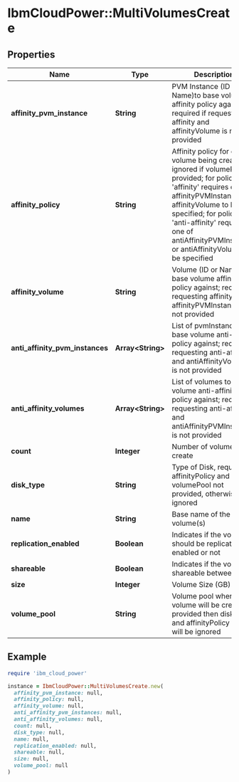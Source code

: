 # IbmCloudPower::MultiVolumesCreate

## Properties

| Name | Type | Description | Notes |
| ---- | ---- | ----------- | ----- |
| **affinity_pvm_instance** | **String** | PVM Instance (ID or Name)to base volume affinity policy against; required if requesting affinity and affinityVolume is not provided | [optional] |
| **affinity_policy** | **String** | Affinity policy for data volume being created; ignored if volumePool provided; for policy &#39;affinity&#39; requires one of affinityPVMInstance or affinityVolume to be specified; for policy &#39;anti-affinity&#39; requires one of antiAffinityPVMInstances or antiAffinityVolumes to be specified | [optional] |
| **affinity_volume** | **String** | Volume (ID or Name) to base volume affinity policy against; required if requesting affinity and affinityPVMInstance is not provided | [optional] |
| **anti_affinity_pvm_instances** | **Array&lt;String&gt;** | List of pvmInstances to base volume anti-affinity policy against; required if requesting anti-affinity and antiAffinityVolumes is not provided | [optional] |
| **anti_affinity_volumes** | **Array&lt;String&gt;** | List of volumes to base volume anti-affinity policy against; required if requesting anti-affinity and antiAffinityPVMInstances is not provided | [optional] |
| **count** | **Integer** | Number of volumes to create | [optional] |
| **disk_type** | **String** | Type of Disk, required if affinityPolicy and volumePool not provided, otherwise ignored | [optional] |
| **name** | **String** | Base name of the volume(s) |  |
| **replication_enabled** | **Boolean** | Indicates if the volume should be replication enabled or not | [optional] |
| **shareable** | **Boolean** | Indicates if the volume is shareable between VMs | [optional] |
| **size** | **Integer** | Volume Size (GB) |  |
| **volume_pool** | **String** | Volume pool where the volume will be created; if provided then diskType and affinityPolicy values will be ignored | [optional] |

## Example

```ruby
require 'ibm_cloud_power'

instance = IbmCloudPower::MultiVolumesCreate.new(
  affinity_pvm_instance: null,
  affinity_policy: null,
  affinity_volume: null,
  anti_affinity_pvm_instances: null,
  anti_affinity_volumes: null,
  count: null,
  disk_type: null,
  name: null,
  replication_enabled: null,
  shareable: null,
  size: null,
  volume_pool: null
)
```

